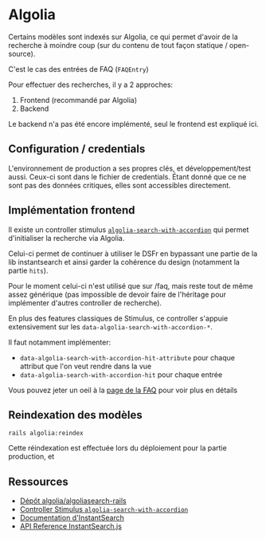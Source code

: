 # Algolia

Certains modèles sont indexés sur Algolia, ce qui permet d'avoir de la recherche
à moindre coup (sur du contenu de tout façon statique / open-source).

C'est le cas des entrées de FAQ (`FAQEntry`)

Pour effectuer des recherches, il y a 2 approches:

1. Frontend (recommandé par Algolia)
2. Backend

Le backend n'a pas été encore implémenté, seul le frontend est expliqué ici.

## Configuration / credentials

L'environnement de production a ses propres clés, et développement/test aussi.
Ceux-ci sont dans le fichier de credentials. Étant donné que ce ne sont pas des
données critiques, elles sont accessibles directement.

## Implémentation frontend

Il existe un controller stimulus
[`algolia-search-with-accordion`](../app/assets/javascripts/controllers/algolia_search_with_accordion_controller.js)
qui permet d'initialiser la recherche via Algolia.

Celui-ci permet de continuer à utiliser le DSFr en bypassant une partie de la
lib instantsearch et ainsi garder la cohérence du design (notamment la partie
`hits`).

Pour le moment celui-ci n'est utilisé que sur /faq, mais reste tout de même
assez générique (pas impossible de devoir faire de l'héritage pour implémenter
d'autres controller de recherche).

En plus des features classiques de Stimulus, ce controller s'appuie
extensivement sur les `data-algolia-search-with-accordion-*`.

Il faut notamment implémenter:

- `data-algolia-search-with-accordion-hit-attribute` pour chaque attribut que l'on veut rendre
  dans la vue
- `data-algolia-search-with-accordion-hit` pour chaque entrée

Vous pouvez jeter un oeil à la [page de la FAQ](../app/views/faq/index.html.erb)
pour voir plus en détails

## Reindexation des modèles

```shell
rails algolia:reindex
```

Cette réindexation est effectuée lors du déploiement pour la partie production,
et

## Ressources

- [Dépôt algolia/algoliasearch-rails](https://github.com/algolia/algoliasearch-rails)
- [Controller Stimulus `algolia-search-with-accordion`](../app/assets/javascripts/controllers/algolia_search_controller.js)
- [Documentation d'InstantSearch](https://www.algolia.com/doc/guides/building-search-ui/what-is-instantsearch/js/)
- [API Reference InstantSearch.js](https://www.algolia.com/doc/api-reference/widgets/js/)
